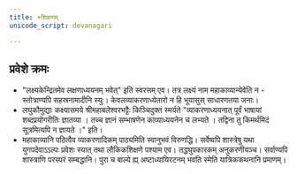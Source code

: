 ```yaml
---
title: +शिक्षणम्
unicode_script: devanagari

---
```


## प्रवेशे क्रमः
- "लक्ष्यकेन्द्रितमेव लक्षणाध्ययनम् भवेत्" इति स्वरसम् एव। तत्र लक्ष्यं नाम महाकाव्यान्येवेति न - स्तोत्राण्यपि सहस्रनामादीनि स्युः। केवलव्याकरणाध्येतारो न हि भूयासुस् साधारणतया जनाः।
- लघुकौमुद्याः कक्ष्यासमये श्रीमहाबलेश्वरभट्टैः किञ्चिदुक्तं स्मर्यते "व्याकरणाध्ययनात् पूर्वं भाषायां शब्दप्रयोगरीतिः ज्ञातव्या । तच्च ज्ञानं सम्भाषणेन  काव्याध्ययनेन च लभ्यते । तद्विना तु किमर्थमिदं सूत्रमित्यपि न ज्ञायते ।" इति।
- महाकाव्यानि पठित्वैव व्याकरणादिकम् पाठ्यमिति स्वानुभवं विरुणद्धि। सर्वेष्वपि शास्त्रेषु यथा युगपदेवाऽऽल्पः प्रवेशः स्यात् तथा लौकिकशिक्षणे पश्याम एव। तद्ध्युपकारकम् अनुकरणीयञ्च। सर्वाण्यपि शास्त्राणि परस्परं सम्बद्धानि। पुरा च बाल्ये ह्य् अष्टाध्यायिरटनम् भवति स्मेति यात्रिककथनानि प्रमाणम्।

